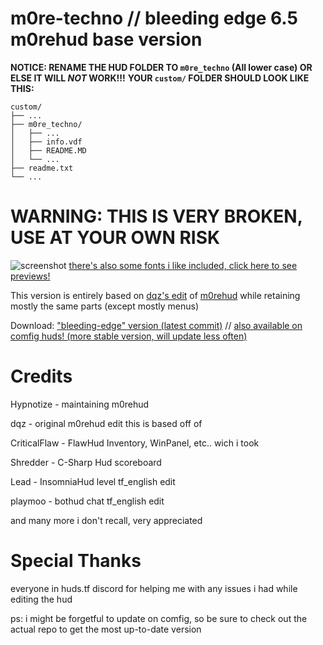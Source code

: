 # m0re-techno // bleeding edge 6.5 m0rehud base version
**NOTICE: RENAME THE HUD FOLDER TO `m0re_techno` (All lower case) OR ELSE IT WILL *NOT* WORK!!!**
**YOUR `custom/` FOLDER SHOULD LOOK LIKE THIS:**
```
custom/
├── ...
├── m0re_techno/
│   ├── ...
│   ├── info.vdf
│   ├── README.MD
│   └── ...
├── readme.txt
└── ...
```

# **WARNING: THIS IS VERY BROKEN, USE AT YOUR OWN RISK**
![screenshot](https://b.catgirlsare.sexy/i_auWpY0z58F.jpg)
[there's also some fonts i like included, click here to see previews!](https://github.com/TechnoSL/m0re_techno/blob/master/customizations/Fonts/fonts.md)

This version is entirely based on [dqz's edit](https://github.com/irodionr/dqz_hud/tree/m0re) of [m0rehud](https://github.com/Hypnootize/m0rehud) while retaining mostly the same parts (except mostly menus)

Download: <a href=https://github.com/TechnoSL/m0re_techno/archive/refs/heads/master.zip>"bleeding-edge" version (latest commit)</a> //  <a href=https://comfig.app/huds/page/m0re-techno>also available on comfig huds! (more stable version, will update less often)</a>
# Credits
Hypnotize - maintaining m0rehud

dqz - original m0rehud edit this is based off of

CriticalFlaw - FlawHud Inventory, WinPanel, etc.. wich i took

Shredder - C-Sharp Hud scoreboard

Lead - InsomniaHud level tf_english edit

playmoo - bothud chat tf_english edit

and many more i don't recall, very appreciated

# Special Thanks

everyone in huds.tf discord for helping me with any issues i had while editing the hud

ps: i might be forgetful to update on comfig, so be sure to check out the actual repo to get the most up-to-date version
